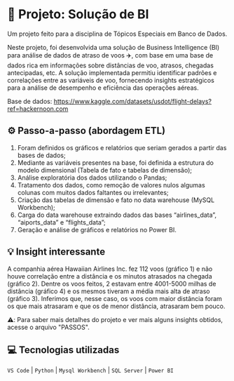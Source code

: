 # 📝 Projeto: Solução de BI
Um projeto feito para a disciplina de Tópicos Especiais em Banco de Dados.

Neste projeto, foi desenvolvida uma solução de Business Intelligence (BI) para análise de dados de atraso de voos ✈️, com base em uma base de dados rica em informações sobre distâncias de voo, atrasos, chegadas antecipadas, etc. A solução implementada permitiu identificar padrões e correlações entre as variáveis de voo, fornecendo insights estratégicos para a análise de desempenho e eficiência das operações aéreas.

Base de dados: <https://www.kaggle.com/datasets/usdot/flight-delays?ref=hackernoon.com>

## ⚙️ Passo-a-passo (abordagem ETL)
1. Foram definidos os gráficos e relatórios que seriam gerados a partir das bases de dados;
2. Mediante as variáveis presentes na base, foi definida a estrutura do modelo dimensional (Tabela de fato e tabelas de dimensão);
3. Análise exploratória dos dados utilizando o Pandas;
4. Tratamento dos dados, como remoção de valores nulos algumas colunas com muitos dados faltantes ou irrelevantes;
5. Criação das tabelas de dimensão e fato no data warehouse (MySQL Workbench);
6. Carga do data warehouse extraindo dados das bases “airlines_data”, “aiports_data” e “flights_data”;
7. Geração e análise de gráficos e relatórios no Power BI.

## 💡 Insight interessante 

A companhia aérea Hawaiian Airlines Inc. fez 112 voos (gráfico 1) e não houve correlação entre a distância e os minutos atrasados na chegada (gráfico 2). Dentre os voos feitos, 2 estavam entre 4001-5000 milhas de distância (gráfico 4) e os mesmos tiveram a média mais alta de atraso (gráfico 3). Inferimos que, nesse caso, os voos com maior distância foram os que mais atrasaram e que os de menor distância, atrasaram bem pouco.


⚠️: Para saber mais detalhes do projeto e ver mais alguns insights obtidos, acesse o arquivo "PASSOS".

## 💻 Tecnologias utilizadas
``VS Code`` | ``Python`` | ``Mysql Workbench`` | ``SQL Server`` | ``Power BI ``

